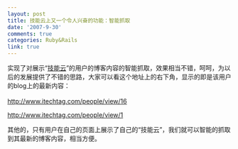 ```yaml
---
layout: post
title: 技能云上又一个令人兴奋的功能：智能抓取
date: '2007-9-30'
comments: true
categories: Ruby&Rails
link: true
---
```

<p>实现了对展示&ldquo;<a href="http://www.itechtag.com/">技能云</a>&rdquo;的用户的博客内容的智能抓取，效果相当不错，呵呵，为以后的发展提供了不错的思路，大家可以看这个地址上的右下角，显示的即是该用户的blog上的最新内容：<br />
<br />
<a href="http://www.itechtag.com/people/view/16"> http://www.itechtag.com/people/view/16</a></p>
<p><a href="http://www.itechtag.com/people/view/1">http://www.itechtag.com/people/view/1</a></p>
<p>其他的，只有用户在自己的页面上展示了自己的&ldquo;技能云&rdquo;，我们就可以智能的抓取到其最新的博客内容，相当方便。</p>
